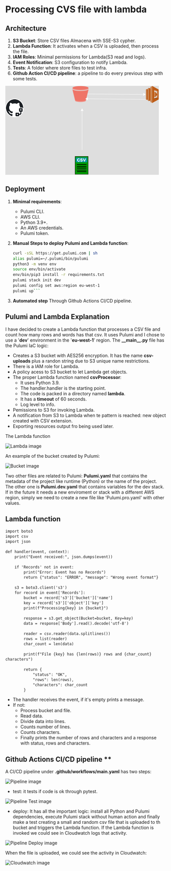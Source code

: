# Processing CVS file with lambda

## Architecture
1. **S3 Bucket**: Store CSV files Almacena with SSE-S3 cypher.
2. **Lambda Function**: It activates when a CSV is uploaded, then process the file.
3. **IAM Roles**: Minimal permissions for Lambda(S3 read and logs).
4. **Event Notification**: S3 configuration to notify Lambda.
5. **Tests**: A folder where store files to test infra.
6. **Github Action CI/CD pipeline**: a pipeline to do every previous step with some tests.

![Aws Lambda diagram](images/aws_lambda.png)

## Deployment
1. **Minimal requirements**:
   - Pulumi CLI.
   - AWS CLI.
   - Python 3.9+.
   - An AWS credentials.
   - Pulumi token.

2. **Manual Steps to deploy Pulumi and Lambda function**:
   ```bash
   curl -sSL https://get.pulumi.com | sh
   alias pulumi=~/.pulumi/bin/pulumi
   python3 -m venv env
   source env/bin/activate
   env/bin/pip3 install -r requirements.txt
   pulumi stack init dev
   pulumi config set aws:region eu-west-1
   pulumi up```

3. **Automated step**
   Through Github Actions CI/CD pipeline.

## Pulumi and Lambda Explanation ##

I have decided to create a Lambda function that processes a CSV file and count how many rows and words has that csv. It uses Pulumi and I chose to use a '**dev**' environment in the '**eu-west-1**' region.
The **\_\_main\_\_.py** file has the Pulumi IaC logic:

- Creates a S3 bucket with AES256 encryption. It has the name **csv-uploads** plus a randon string due to S3 unique name restrictions.
- There is a IAM role for Lambda. 
- A policy acess to S3 bucket to let Lambda get objects.
- The proper Lambda function named **csvProcessor**:
    - It uses Python 3.9.
    - The handler.handler is the starting point.
    - The code is packed in a directory named **lambda**.
    - It has a **timeout** of 60 seconds.
    - Log level to info.
- Pemissions to S3 for invoking Lambda.
- A notification from S3 to Lambda when te pattern is reached: new object created with CSV extension.
- Exporting resources output fro being used later.

The Lambda function

![Lambda image](images/Lambda_view.png)

An example of the bucket created by Pulumi:

![Bucket image](images/Bucket_view.png)

Two other files are related to Pulumi: **Pulumi.yaml** that contains the metadata of the project like runtime (Python) or the name of the project. The other one is **Pulumi.dev.yaml** that contains variables for the dev stack. If in the future it needs a new enviroment or stack with a different AWS region, simply we need to create a new file like 'Pulumi.pro.yaml' with other values.

## Lambda function ##
```
import boto3
import csv
import json

def handler(event, context):
    print("Event received:", json.dumps(event))

    if 'Records' not in event:
        print("Error: Event has no Records")
        return {"status": "ERROR", "message": "Wrong event format"}

    s3 = boto3.client('s3')
    for record in event['Records']:
        bucket = record['s3']['bucket']['name']
        key = record['s3']['object']['key']
        print(f"Processing{key} in {bucket}")

        response = s3.get_object(Bucket=bucket, Key=key)
        data = response['Body'].read().decode('utf-8')

        reader = csv.reader(data.splitlines())
        rows = list(reader)
        char_count = len(data)

        print(f"File {key} has {len(rows)} rows and {char_count} characters")

        return {
            "status": "OK",
            "rows": len(rows),
            "characters": char_count
        }
```

- The handler receives the event, if it's empty prints a message.
- If not:
   - Process bucket and file.
   - Read data.
   - Divide data into lines.
   - Counts number of lines.
   - Counts characters.
   - Finally prints the number of rows and characters and a response with status, rows and characters.


## Github Actions CI/CD pipeline **

A CI/CD pipeline under **.github/workflows/main.yaml** has two steps:

![Pipeline image](images/Pipeline_view.png)

- test: it tests if code is ok through pytest.

![Pipeline Test image](images/Pipeline_test_view.png)


- deploy: It has all the important logic: install all Python and Pulumi dependencies, execute Pulumi stack without human action and finally make a test creating a small and random csv file that is uploaded to th bucket and triggers the Lambda function. If the Lambda function is invoked we could see in Cloudwatch logs that activity.

![Pipeline Deploy image](images/Pipeline_deploy_view.png)


When the file is uploaded, we could see the activity in Cloudwatch:

![Cloudwatch image](images/Cloudwatch_view.png)



